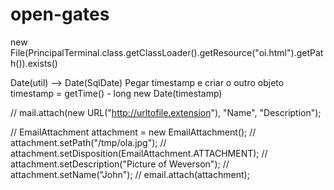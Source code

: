 # open-gates

new File(PrincipalTerminal.class.getClassLoader().getResource("oi.html").getPath()).exists()


Date(util) --> Date(SqlDate)
Pegar timestamp e criar o outro objeto
timestamp = getTime() - long
new Date(timestamp)

//            mail.attach(new URL("http://urltofile.extension"), "Name", "Description");


//            EmailAttachment attachment = new EmailAttachment();
//            attachment.setPath("/tmp/ola.jpg");
//            attachment.setDisposition(EmailAttachment.ATTACHMENT);
//            attachment.setDescription("Picture of Weverson");
//            attachment.setName("John");
//            email.attach(attachment);
